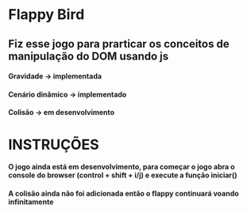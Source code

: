 # Flappy Bird
## Fiz esse jogo para prarticar os conceitos de manipulação do DOM usando js

#### Gravidade -> implementada
#### Cenário dinâmico -> implementado
#### Colisão -> em desenvolvimento


# INSTRUÇÕES

#### O jogo ainda está em desenvolvimento, para começar o jogo abra o console do browser (control + shift + i/j) e execute a função iniciar()

#### A colisão ainda não foi adicionada então o flappy continuará voando infinitamente

